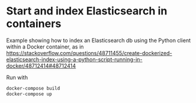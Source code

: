 # Start and index Elasticsearch in containers

Example showing how to index an Elasticsearch db using the Python client within a Docker container, as in https://stackoverflow.com/questions/48711455/create-dockerized-elasticsearch-index-using-a-python-script-running-in-docker/48712414#48712414  

Run with

```bash
docker-compose build
docker-compose up
```
